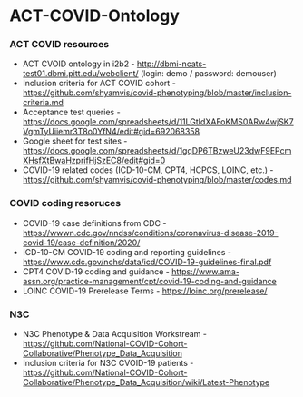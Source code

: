 # ACT-COVID-Ontology

### ACT COVID resources
* ACT CVOID ontology in i2b2 - http://dbmi-ncats-test01.dbmi.pitt.edu/webclient/ (login: demo / password: demouser)
* Inclusion criteria for ACT COVID cohort - https://github.com/shyamvis/covid-phenotyping/blob/master/inclusion-criteria.md
* Acceptance test queries - https://docs.google.com/spreadsheets/d/11LGtIdXAFoKMS0ARw4wjSK7VgmTyUiiemr3T8o0YfN4/edit#gid=692068358
* Google sheet for test sites - https://docs.google.com/spreadsheets/d/1gqDP6TBzweU23dwF9EPcmXHsfXtBwaHzprifHjSzEC8/edit#gid=0
* COVID-19 related codes (ICD-10-CM, CPT4, HCPCS, LOINC, etc.) - https://github.com/shyamvis/covid-phenotyping/blob/master/codes.md

### COVID coding resoruces
* COVID-19 case definitions from CDC - https://wwwn.cdc.gov/nndss/conditions/coronavirus-disease-2019-covid-19/case-definition/2020/
* ICD-10-CM COVID-19 coding and reporting guidelines - https://www.cdc.gov/nchs/data/icd/COVID-19-guidelines-final.pdf
* CPT4 COVID-19 coding and guidance - https://www.ama-assn.org/practice-management/cpt/covid-19-coding-and-guidance
* LOINC COVID-19 Prerelease Terms - https://loinc.org/prerelease/

### N3C
* N3C Phenotype & Data Acquisition Workstream - https://github.com/National-COVID-Cohort-Collaborative/Phenotype_Data_Acquisition
* Inclusion criteria for N3C CVOID-19 patients - https://github.com/National-COVID-Cohort-Collaborative/Phenotype_Data_Acquisition/wiki/Latest-Phenotype
